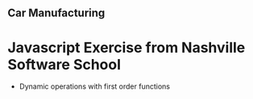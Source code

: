 ## Car Manufacturing

# Javascript Exercise from Nashville Software School 

* Dynamic operations with first order functions 